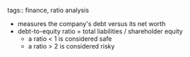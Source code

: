 tags:: finance, ratio analysis

- measures the company's debt versus its net worth
- debt-to-equity ratio = total liabilities / shareholder equity
	- a ratio < 1 is considered safe
	- a ratio > 2 is considered risky